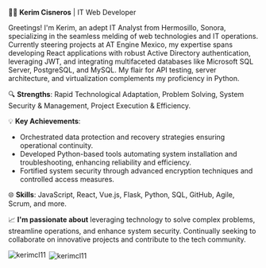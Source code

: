👨‍💻 **Kerim Cisneros** | IT Web Developer

Greetings! I'm Kerim, an adept IT Analyst from Hermosillo, Sonora, specializing in the seamless melding of web technologies and IT operations. Currently steering projects at AT Engine Mexico, my expertise spans developing React applications with robust Active Directory authentication, leveraging JWT, and integrating multifaceted databases like Microsoft SQL Server, PostgreSQL, and MySQL. My flair for API testing, server architecture, and virtualization complements my proficiency in Python.

🔍 **Strengths**: Rapid Technological Adaptation, Problem Solving, System Security & Management, Project Execution & Efficiency.

💡 **Key Achievements**:
- Orchestrated data protection and recovery strategies ensuring operational continuity.
- Developed Python-based tools automating system installation and troubleshooting, enhancing reliability and efficiency.
- Fortified system security through advanced encryption techniques and controlled access measures.

🌐 **Skills**: JavaScript, React, Vue.js, Flask, Python, SQL, GitHub, Agile, Scrum, and more.

📈 **I'm passionate about** leveraging technology to solve complex problems, streamline operations, and enhance system security. Continually seeking to collaborate on innovative projects and contribute to the tech community.

<p><img align="left" src="https://github-readme-stats.vercel.app/api/top-langs?username=kerimcl11&show_icons=true&locale=en&layout=compact" alt="kerimcl11" /></p>

<p>&nbsp;<img align="center" src="https://github-readme-stats.vercel.app/api?username=kerimcl11&show_icons=true&locale=en" alt="kerimcl11" /></p>
